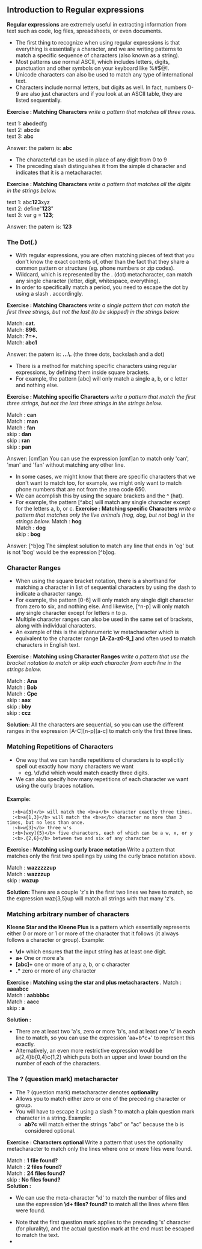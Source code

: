 
## Introduction to Regular expressions

<b>Regular expressions</b> are extremely useful in extracting information from text such as code, log files, spreadsheets, or even documents. 
- The first thing to recognize when using regular expressions is that everything is essentially a character, and we are writing patterns to match a specific sequence of characters (also known as a string).
- Most patterns use normal ASCII, which includes letters, digits, punctuation and other symbols on your keyboard like %#$@!.
- Unicode characters can also be used to match any type of international text.
- Characters include normal letters, but digits as well. In fact, numbers 0-9 are also just characters and if you look at an ASCII table, they are listed sequentially.

<b> Exercise : Matching Characters </b> <i> write a pattern that matches all three rows. </i>

  text 1: <b>abc</b>dedfg<br>
  text 2: <b>abc</b>de<br>
  text 3: <b>abc</b><br>
  
  Answer: the patern is: <b>abc</b>

* The character<b>\d</b> can be used in place of any digit from 0 to 9
* The preceding slash distinguishes it from the simple d character and indicates that it is a metacharacter.

<b> Exercise : Matching Characters </b> <i> write a pattern that matches all the digits in the strings below. </i>

  text 1: abc<b>123</b>xyz<br>
  text 2: define"<b>123</b>"<br>
  text 3: var g = <b>123</b>;<br>

  Answer: the patern is: <b>123</b>
  
 <h3> The Dot(.)</h3>
  
  - With regular expressions, you are often matching pieces of text that you don't know the exact contents of, other than the fact that they share a common pattern or structure (eg. phone numbers or zip codes).
  - Wildcard, which is represented by the . (dot) metacharacter, can match any single character (letter, digit, whitespace, everything).
  - In order to specifically match a period, you need to escape the dot by using a slash \. accordingly.

<b> Exercise : Matching Characters </b> <i> write a single pattern that can match the first three strings, but not the last (to be skipped) in the strings below. </i>

  Match: <b>cat.</b><br>
  Match: <b>896.</b><br>
  Match: <b>?=+.</b><br>
  Match: <b>abc1</b><br>
 
 Answer: the patern is: <b>...\\.</b> (the three dots, backslash and a dot)
 
 - There is a method for matching specific characters using regular expressions, by defining them inside square brackets. 
 - For example, the pattern [abc] will only match a single a, b, or c letter and nothing else.

<b> Exercise : Matching specific Characters </b> <i> write a pattern that match the first three strings, but not the last three strings in the strings below. </i>

  Match : <b>can</b><br>
  Match : <b>man</b><br>
  Match : <b>fan</b><br>
  skip  : <b>dan</b><br>
  skip  : <b>ran</b><br>
  skip  : <b>pan</b><br>

Answer: [cmf]an
You can use the expression [cmf]an to match only 'can', 'man' and 'fan' without matching any other line.

- In some cases, we might know that there are specific characters that we don't want to match too, for example, we might only want to match phone numbers that are not from the area code 650.
- We can acomplish this by using the square brackets and the ^ (hat).
- For example, the pattern [^abc] will match any single character except for the letters a, b, or c.
<b> Exercise : Matching specific Characters </b> <i> write a pattern that matches only the live animals (hog, dog, but not bog) in the strings below. </i>
  Match : <b>hog</b><br>
  Match : <b>dog</b><br>
  skip  : <b>bog</b><br>

Answer: [^b]og
The simplest solution to match any line that ends in 'og' but is not 'bog' would be the expression [^b]og. 

### Character Ranges

- When using the square bracket notation, there is a shorthand for matching a character in list of sequential characters by using the dash to indicate a character range. 
- For example, the pattern [0-6] will only match any single digit character from zero to six, and nothing else. And likewise, [^n-p] will only match any single character except for letters n to p.
- Multiple character ranges can also be used in the same set of brackets, along with individual characters. 
- An example of this is the alphanumeric \w metacharacter which is equivalent to the character range <b>[A-Za-z0-9_]</b> and often used to match characters in English text.

<b> Exercise : Matching using Character Ranges </b> <i> write a pattern that use the bracket notation to match or skip each character from each line in the strings below. </i>

  Match : <b>Ana</b><br>
  Match : <b>Bob</b><br>
  Match : <b>Cpc</b><br>
  skip  : <b>aax</b><br>
  skip  : <b>bby</b><br>
  skip  : <b>ccz</b><br>
  
  <b>Solution: </b> All the characters are sequential, so you can use the different ranges in the expression [A-C][n-p][a-c] to match only the first three lines.
  
  ### Matching Repetitions of Characters
  
  - One way that we can handle repetitions of characters is to explicitly spell out exactly how many characters we want
      * eg. \d\d\d which would match exactly three digits.
  - We can also specify how many repetitions of each character we want using the curly braces notation.
  #### Example: 
  
      :<b>a{3}</b> will match the <b>a</b> character exactly three times.
      :<b>a{1,3}</b> will match the <b>a</b> character no more than 3 times, but no less than once.
      :<b>w{3}</b> three w's
      :<b>[wxy]{5}</b> five characters, each of which can be a w, x, or y
      :<b>.{2,6}</b> between two and six of any character
      
 <b> Exercise : Matching using curly brace notation </b> Write a pattern that matches only the first two spellings by using the curly brace notation above.
 
  Match : <b>wazzzzzup</b><br>
  Match : <b>wazzzup</b><br>
  skip  : <b>wazup</b><br>
  
 <b>Solution:</b> There are a couple 'z's in the first two lines we have to match, so the expression waz{3,5}up will match all strings with that many 'z's.
 
 ### Matching arbitrary number of characters
<b> Kleene Star and the Kleene Plus</b> is a pattern which essentially represents either 0 or more or 1 or more of the character that it follows (it always follows a character or group).
Example: 
  * <b>\d+</b> which ensures that the input string has at least one digit.
  * <b>a+</b> One or more a's
  * <b>[abc]+</b> one or more of any a, b, or c character
  * <b>.*</b> zero or more of any character
 
<b> Exercise : Matching using the star and plus metacharacters </b>.
  Match : <b>aaaabcc</b><br>
  Match : <b>aabbbbc</b><br>
  Match : <b>aacc</b><br>
  skip  : <b>a</b><br>
 
 <b>Solution : </b> 
 - There are at least two 'a's, zero or more 'b's, and at least one 'c' in each line to match, so you can use the expression 'aa+b*c+' to represent this exactly.
 - Alternatively, an even more restrictive expression would be a{2,4}b{0,4}c{1,2} which puts both an upper and lower bound on the number of each of the characters. 

### The ? (question mark) metacharacter 
- The ? (question mark) metacharacter denotes <b>optionality</b>
- Allows you to match either zero or one of the preceding character or group.
- You will have to escape it using a slash \? to match a plain question mark character in a string.
Example:
  * <b>ab?c</b> will match either the strings "abc" or "ac" because the b is considered optional.

<b> Exercise : Characters optional </b> Write a pattern that uses the optionality metacharacter to match only the lines where one or more files were found.

  Match : <b>1 file found?</b><br>
  Match : <b>2 files found?</b><br>
  Match : <b>24 files found?</b><br>
  skip  : <b>No files found?</b><br>
 <b>Solution : </b> 
 - We can use the meta-character '\d' to match the number of files and use the expression <b> \d+ files? found\?</b> to match all the lines where files were found.
  * Note that the first question mark applies to the preceding 's' character (for plurality), and the actual question mark at the end must be escaped to match the text.
  * 

